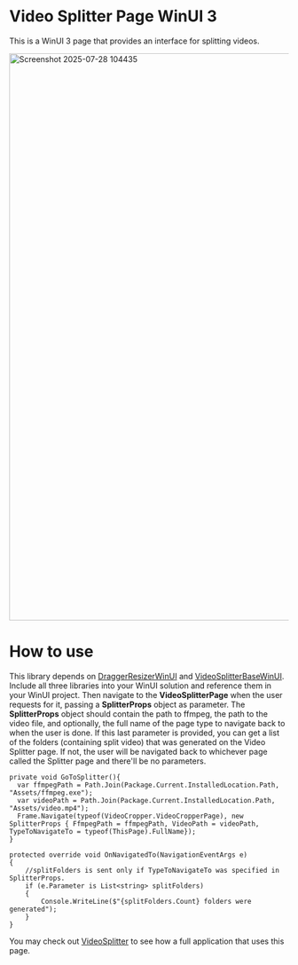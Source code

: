 # Video Splitter Page WinUI 3
This is a WinUI 3 page that provides an interface for splitting videos.

<img width="1791" height="1023" alt="Screenshot 2025-07-28 104435" src="https://github.com/user-attachments/assets/c57d4552-6659-46df-ac7d-7b37da702cfc" />

# How to use
This library depends on [DraggerResizerWinUI](https://github.com/PeteJobi/DraggerResizerWinUI) and [VideoSplitterBaseWinUI](https://github.com/PeteJobi/VideoSplitterBaseWinUI). Include all three libraries into your WinUI solution and reference them in your WinUI project. Then navigate to the **VideoSplitterPage** when the user requests for it, passing a **SplitterProps** object as parameter. 
The **SplitterProps** object should contain the path to ffmpeg, the path to the video file, and optionally, the full name of the page type to navigate back to when the user is done. If this last parameter is provided, you can get a list of the folders (containing split video) that was generated on the Video Splitter page. If not, the user will be navigated back to whichever page called the Splitter page and there'll be no parameters.
```
private void GoToSplitter(){
  var ffmpegPath = Path.Join(Package.Current.InstalledLocation.Path, "Assets/ffmpeg.exe");
  var videoPath = Path.Join(Package.Current.InstalledLocation.Path, "Assets/video.mp4");
  Frame.Navigate(typeof(VideoCropper.VideoCropperPage), new SplitterProps { FfmpegPath = ffmpegPath, VideoPath = videoPath, TypeToNavigateTo = typeof(ThisPage).FullName});
}

protected override void OnNavigatedTo(NavigationEventArgs e)
{
    //splitFolders is sent only if TypeToNavigateTo was specified in SplitterProps.
    if (e.Parameter is List<string> splitFolders)
    {
        Console.WriteLine($"{splitFolders.Count} folders were generated");
    }
}
```

You may check out [VideoSplitter](https://github.com/PeteJobi/VideoSplitter) to see how a full application that uses this page.
